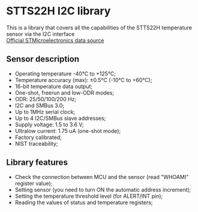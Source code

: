 # STTS22H I2C library

This is a library that covers all the capabilities of the STTS22H temperature sensor via the I2C interface  
[Official STMicroelectronics data source](https://www.st.com/en/mems-and-sensors/stts22h.html)

## Sensor description

- Operating temperature -40&deg;C to +125&deg;C;
- Temperature accuracy (max): &pm;0.5&deg;C (-10&deg;C to +60&deg;C);
- 16-bit temperature data output;
- One-shot, freerun and low-ODR modes;
- ODR: 25/50/100/200 Hz;
- I2C and SMBus 3.0;
- Up to 1MHz serial clock;
- Up to 4 I2C/SMBus slave addresses;
- Supply voltage: 1.5 to 3.6 V;
- Ultralow current: 1.75 uA (one-shot mode);
- Factory calibrated;
- NIST traceability;

## Library features

- Check the connection between MCU and the sensor (read "WHOAMI" register value);
- Setting sensor (you need to turn ON the automatic address increment);
- Setting the temperature threshold level (for ALERT/INT pin);
- Reading the values of status and temperature registers;
